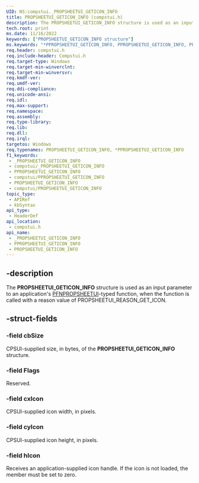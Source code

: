 ```yaml
---
UID: NS:compstui._PROPSHEETUI_GETICON_INFO
title: PROPSHEETUI_GETICON_INFO (compstui.h)
description: The PROPSHEETUI_GETICON_INFO structure is used as an input parameter to an application's PFNPROPSHEETUI-typed function, when the function is called with a reason value of PROPSHEETUI_REASON_GET_ICON.
tech.root: print
ms.date: 11/16/2022
keywords: ["PROPSHEETUI_GETICON_INFO structure"]
ms.keywords: "*PPROPSHEETUI_GETICON_INFO, PPROPSHEETUI_GETICON_INFO, PPROPSHEETUI_GETICON_INFO structure pointer [Print Devices], PROPSHEETUI_GETICON_INFO, PROPSHEETUI_GETICON_INFO structure [Print Devices], _PROPSHEETUI_GETICON_INFO, compstui/PPROPSHEETUI_GETICON_INFO, compstui/PROPSHEETUI_GETICON_INFO, cpsuifnc_da228e66-0d1b-4d35-af1e-e1b99e56ad08.xml, print.propsheetui_geticon_info"
req.header: compstui.h
req.include-header: Compstui.h
req.target-type: Windows
req.target-min-winverclnt: 
req.target-min-winversvr: 
req.kmdf-ver: 
req.umdf-ver: 
req.ddi-compliance: 
req.unicode-ansi: 
req.idl: 
req.max-support: 
req.namespace: 
req.assembly: 
req.type-library: 
req.lib: 
req.dll: 
req.irql: 
targetos: Windows
req.typenames: PROPSHEETUI_GETICON_INFO, *PPROPSHEETUI_GETICON_INFO
f1_keywords:
 - _PROPSHEETUI_GETICON_INFO
 - compstui/_PROPSHEETUI_GETICON_INFO
 - PPROPSHEETUI_GETICON_INFO
 - compstui/PPROPSHEETUI_GETICON_INFO
 - PROPSHEETUI_GETICON_INFO
 - compstui/PROPSHEETUI_GETICON_INFO
topic_type:
 - APIRef
 - kbSyntax
api_type:
 - HeaderDef
api_location:
 - compstui.h
api_name:
 - _PROPSHEETUI_GETICON_INFO
 - PPROPSHEETUI_GETICON_INFO
 - PROPSHEETUI_GETICON_INFO
---
```


## -description

The **PROPSHEETUI_GETICON_INFO** structure is used as an input parameter to an application's [PFNPROPSHEETUI](/windows-hardware/drivers/ddi/compstui/nc-compstui-pfnpropsheetui)-typed function, when the function is called with a reason value of PROPSHEETUI_REASON_GET_ICON.

## -struct-fields

### -field cbSize

CPSUI-supplied size, in bytes, of the **PROPSHEETUI_GETICON_INFO** structure.

### -field Flags

Reserved.

### -field cxIcon

CPSUI-supplied icon width, in pixels.

### -field cyIcon

CPSUI-supplied icon height, in pixels.

### -field hIcon

Receives an application-supplied icon handle. If the icon is not loaded, the member must be set to zero.
